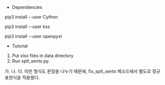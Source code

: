 - Dependencies

pip3 install --user Cython

pip3 install --user kss

pip3 install --user openpyxl

- Tutorial

1. Put xlsx files in data directory
2. Run splt_sents.py.


가.
나.
다.
이런 형식도 문장을 나누기 때문에, 
fix_splt_sents 메소드에서 별도로 정규표현식을 적용했다.
